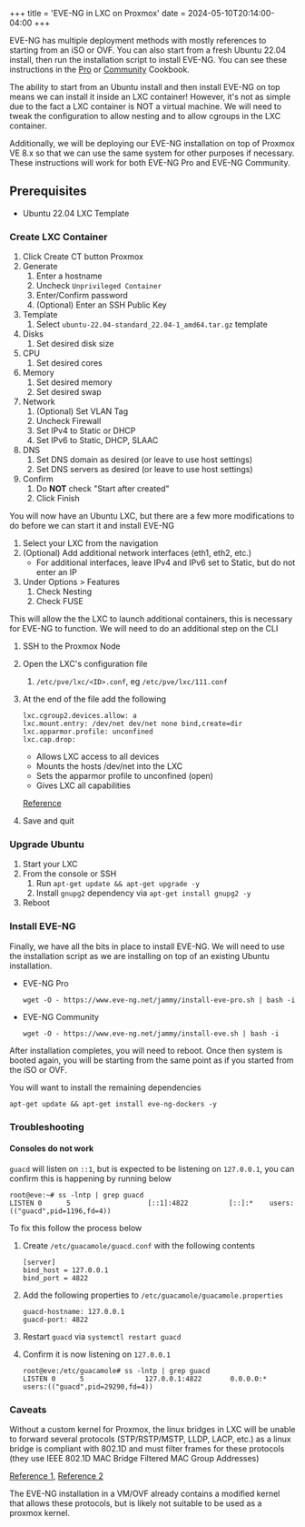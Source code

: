 +++
title = 'EVE-NG in LXC on Proxmox' 
date = 2024-05-10T20:14:00-04:00
+++

EVE-NG has multiple deployment methods with mostly references to starting from an iSO or OVF. You can also start from a fresh Ubuntu 22.04 install, then run the installation script to install EVE-NG. You can see these instructions in the [Pro](https://www.eve-ng.net/index.php/documentation/professional-cookbook/) or [Community](https://www.eve-ng.net/index.php/documentation/community-cookbook/) Cookbook.

The ability to start from an Ubuntu install and then install EVE-NG on top means we can install it inside an LXC container! However, it's not as simple due to the fact a LXC container is NOT a virtual machine. We will need to tweak the configuration to allow nesting and to allow cgroups in the LXC container.

Additionally, we will be deploying our EVE-NG installation on top of Proxmox VE 8.x so that we can use the same system for other purposes if necessary. These instructions will work for both EVE-NG Pro and EVE-NG Community.

## Prerequisites

* Ubuntu 22.04 LXC Template

### Create LXC Container

1. Click Create CT button Proxmox
2. Generate
    1. Enter a hostname
    2. Uncheck `Unprivileged Container`
    3. Enter/Confirm password
    4. (Optional) Enter an SSH Public Key
3. Template
    1. Select `ubuntu-22.04-standard_22.04-1_amd64.tar.gz` template
4. Disks
    1. Set desired disk size
5. CPU
    1. Set desired cores
6. Memory
    1. Set desired memory
    2. Set desired swap
7. Network
    1. (Optional) Set VLAN Tag
    2. Uncheck Firewall
    3. Set IPv4 to Static or DHCP
    3. Set IPv6 to Static, DHCP, SLAAC
8. DNS
    1. Set DNS domain as desired (or leave to use host settings)
    2. Set DNS servers as desired (or leave to use host settings)
9. Confirm
    1. Do **NOT** check "Start after created"
    2. Click Finish

You will now have an Ubuntu LXC, but there are a few more modifications to do before we can start it and install EVE-NG

1. Select your LXC from the navigation
2. (Optional) Add additional network interfaces (eth1, eth2, etc.)
    * For additional interfaces, leave IPv4 and IPv6 set to Static, but do not enter an IP
3. Under Options > Features
    1. Check Nesting
    2. Check FUSE

This will allow the the LXC to launch additional containers, this is necessary for EVE-NG to function. We will need to do an additional step on the CLI

1. SSH to the Proxmox Node
2. Open the LXC's configuration file
    1. `/etc/pve/lxc/<ID>.conf`, eg `/etc/pve/lxc/111.conf`
3. At the end of the file add the following

    ```
    lxc.cgroup2.devices.allow: a
    lxc.mount.entry: /dev/net dev/net none bind,create=dir
    lxc.apparmor.profile: unconfined
    lxc.cap.drop:
    ```

    * Allows LXC access to all devices
    * Mounts the hosts /dev/net into the LXC
    * Sets the apparmor profile to unconfined (open)
    * Gives LXC all capabilities

    [Reference](https://linuxcontainers.org/lxc/manpages/man5/lxc.container.conf.5.html)

4. Save and quit

### Upgrade Ubuntu

1. Start your LXC
2. From the console or SSH
    1. Run `apt-get update && apt-get upgrade -y`
    2. Install `gnupg2` dependency via `apt-get install gnupg2 -y`
3. Reboot

### Install EVE-NG

Finally, we have all the bits in place to install EVE-NG. We will need to use the installation script as we are installing on top of an existing Ubuntu installation.

* EVE-NG Pro

    ```
    wget -O - https://www.eve-ng.net/jammy/install-eve-pro.sh | bash -i
    ```

* EVE-NG Community

    ```
    wget -O - https://www.eve-ng.net/jammy/install-eve.sh | bash -i
    ```

After installation completes, you will need to reboot. Once then system is booted again, you will be starting from the same point as if you started from the iSO or OVF.

You will want to install the remaining dependencies

```
apt-get update && apt-get install eve-ng-dockers -y
```

### Troubleshooting

#### Consoles do not work

`guacd` will listen on `::1`, but is expected to be listening on `127.0.0.1`, you can confirm this is happening by running below

```
root@eve:~# ss -lntp | grep guacd
LISTEN 0      5                   [::1]:4822          [::]:*    users:(("guacd",pid=1196,fd=4))
```

To fix this follow the process below

1. Create `/etc/guacamole/guacd.conf` with the following contents

    ```
    [server]
    bind_host = 127.0.0.1
    bind_port = 4822
    ```

2. Add the following properties to `/etc/guacamole/guacamole.properties`

    ```
    guacd-hostname: 127.0.0.1
    guacd-port: 4822
    ```

3. Restart `guacd` via `systemctl restart guacd`

4. Confirm it is now listening on `127.0.0.1`

    ```
    root@eve:/etc/guacamole# ss -lntp | grep guacd
    LISTEN 0      5               127.0.0.1:4822       0.0.0.0:*    users:(("guacd",pid=29290,fd=4))
    ```

### Caveats

Without a custom kernel for Proxmox, the linux bridges in LXC will be unable to forward several protocols (STP/RSTP/MSTP, LLDP, LACP, etc.) as a linux bridge is compliant with 802.1D and must filter frames for these protocols (they use IEEE 802.1D MAC Bridge Filtered MAC Group Addresses)

[Reference 1](https://interestingtraffic.nl/2017/11/21/an-oddly-specific-post-about-group_fwd_mask/), [Reference 2](https://blog.ipspace.net/2020/12/linux-bridge-lldp.html)

The EVE-NG installation in a VM/OVF already contains a modified kernel that allows these protocols, but is likely not suitable to be used as a proxmox kernel.


